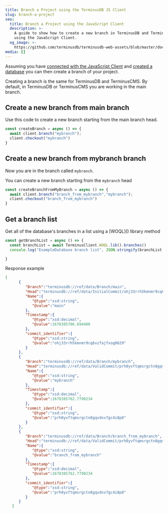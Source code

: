 ```yaml
---
title: Branch a Project using the TerminusDB JS Client
slug: branch-a-project
seo:
  title: Branch a Project using the JavaScript Client
  description: >-
    A guide to show how to create a new branch in TerminusDB and TerminusCMS
    using the JavaScript Client.
  og_image: >-
    https://github.com/terminusdb/terminusdb-web-assets/blob/master/docs/JS-client-collaboration-branch.png?raw=true
media: []
---
```


Assuming you have [connected with the JavaScript Client](/docs/connect-with-the-javascript-client/) and [created a database](/docs/create-a-database/) you can then create a branch of your project.

Creating a branch is the same for TerminusDB and TerminusCMS. By default, in TerminusDB or TerminusCMS you are working in the main branch.

## Create a new branch from main branch

Use this code to create a new branch starting from the main branch head.

```javascript
const createBranch = async () => {
  await client.branch("mybranch");
  client.checkout("mybranch")
}   
```

## Create a new branch from mybranch branch

Now you are in the branch called `mybranch`.

You can create a new branch starting from the `mybranch` head

```javascript
const createBranchFromMyBranch = async () => {
  await client.branch("branch_from_mybranch","mybranch");
  client.checkout("branch_from_mybranch")
}   
```

## Get a branch list

Get all of the database's branches in a list using a \[WOQL\]() library method

```javascript
const getBranchList = async () => {
  const branchList = await TerminusClient.WOQL.lib().branches()
  console.log("ExampleDatabase branch list", JSON.stringify(branchList.bindings,null,4))

}   
```

Response example

```json
[
      {
         "Branch":"terminusdb://ref/data/Branch/main",
         "Head":"terminusdb://ref/data/InitialCommit/ohj33rrh5kmnmr9cq6vzfajfxog0629",
         "Name":{
            "@type":"xsd:string",
            "@value":"main"
         },
         "Timestamp":{
            "@type":"xsd:decimal",
            "@value":1678385706.694406
         },
         "commit_identifier":{
            "@type":"xsd:string",
            "@value":"ohj33rrh5kmnmr9cq6vzfajfxog0629"
         }
      },
      {
         "Branch":"terminusdb://ref/data/Branch/mybranch",
         "Head":"terminusdb://ref/data/ValidCommit/prh0yvftqmsrgctn8gqvdxv7gc4i8p8",
         "Name":{
            "@type":"xsd:string",
            "@value":"mybranch"
         },
         "Timestamp":{
            "@type":"xsd:decimal",
            "@value":1678385762.7790234
         },
         "commit_identifier":{
            "@type":"xsd:string",
            "@value":"prh0yvftqmsrgctn8gqvdxv7gc4i8p8"
         }
      },
      {
         "Branch":"terminusdb://ref/data/Branch/branch_from_mybranch",
         "Head":"terminusdb://ref/data/ValidCommit/prh0yvftqmsrgctn8gqvdxv7gc4i8p8",
         "Name":{
            "@type":"xsd:string",
            "@value":"branch_from_mybranch"
         },
         "Timestamp":{
            "@type":"xsd:decimal",
            "@value":1678385762.7790234
         },
         "commit_identifier":{
            "@type":"xsd:string",
            "@value":"prh0yvftqmsrgctn8gqvdxv7gc4i8p8"
         }
      }
   ]
```